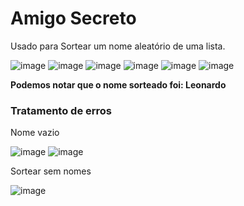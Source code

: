 <h1>Amigo Secreto</h1>
<p>Usado para Sortear um nome aleatório de uma lista.</p>

![image](https://github.com/user-attachments/assets/7c36bb96-9ce5-45e8-8abe-9b5fe63dc2bd)
![image](https://github.com/user-attachments/assets/a92f209d-d49d-484a-a52c-2993f35cccfd)
![image](https://github.com/user-attachments/assets/4b3908e8-acc3-4382-9cb9-863c8b711ae3)
![image](https://github.com/user-attachments/assets/20f585bc-ba3d-49e6-93bd-c880dbbb8096)
![image](https://github.com/user-attachments/assets/04d51e46-9858-46d1-8a19-57043b045834)
![image](https://github.com/user-attachments/assets/647eda04-072c-4fac-b4a4-f8ec53cd4a47)
<strong><p>Podemos notar que o nome sorteado foi: Leonardo</p></strong>


<h3>Tratamento de erros</h3>
<p>Nome vazio</p>

![image](https://github.com/user-attachments/assets/f5fb6ce6-9a7f-4ee3-8486-975a4bbea055)
![image](https://github.com/user-attachments/assets/2f3b24ca-2f0b-413b-ac40-3d015998eb3d)

<p>Sortear sem nomes</p>

![image](https://github.com/user-attachments/assets/ce01b90b-326c-48a6-9c0e-e539ed66e373)









